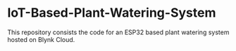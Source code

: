 # IoT-Based-Plant-Watering-System
This repository consists the code for an ESP32 based plant watering system hosted on Blynk Cloud.
